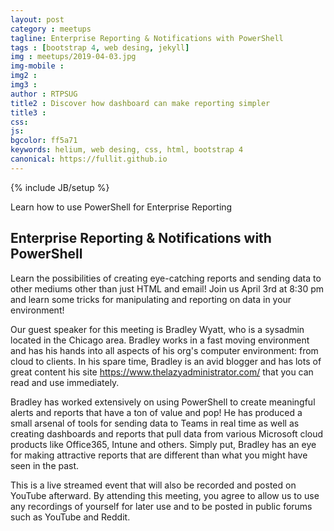 ```yaml
---
layout: post
category : meetups
tagline: Enterprise Reporting & Notifications with PowerShell
tags : [bootstrap 4, web desing, jekyll]
img : meetups/2019-04-03.jpg
img-mobile : 
img2 : 
img3 : 
author : RTPSUG
title2 : Discover how dashboard can make reporting simpler
title3 : 
css: 
js: 
bgcolor: ff5a71
keywords: helium, web desing, css, html, bootstrap 4
canonical: https://fullit.github.io
---
```

{% include JB/setup %}

Learn how to use PowerShell for Enterprise Reporting

<!--more-->

## Enterprise Reporting & Notifications with PowerShell

Learn the possibilities of creating eye-catching reports and sending data to other mediums other than just HTML and email! Join us April 3rd at 8:30 pm and learn some tricks for manipulating and reporting on data in your environment!

Our guest speaker for this meeting is Bradley Wyatt, who is a sysadmin located in the Chicago area. Bradley works in a fast moving environment and has his hands into all aspects of his org's computer environment: from cloud to clients. In his spare time, Bradley is an avid blogger and has lots of great content his site https://www.thelazyadministrator.com/ that you can read and use immediately.

Bradley has worked extensively on using PowerShell to create meaningful alerts and reports that have a ton of value and pop! He has produced a small arsenal of tools for sending data to Teams in real time as well as creating dashboards and reports that pull data from various Microsoft cloud products like Office365, Intune and others. Simply put, Bradley has an eye for making attractive reports that are different than what you might have seen in the past.

This is a live streamed event that will also be recorded and posted on YouTube afterward. By attending this meeting, you agree to allow us to use any recordings of yourself for later use and to be posted in public forums such as YouTube and Reddit.